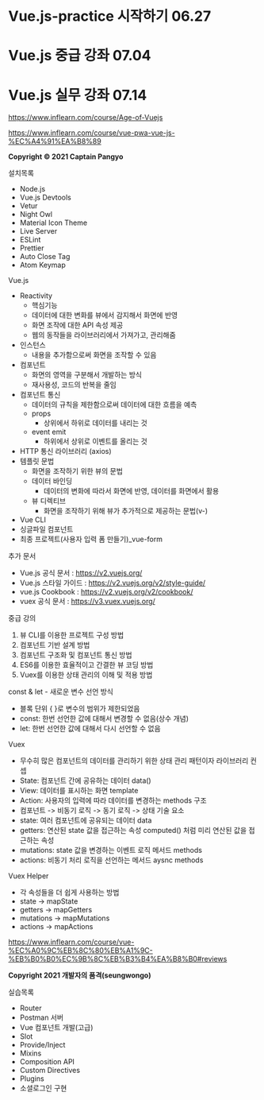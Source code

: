 # Vue.js-practice 시작하기 06.27
# Vue.js 중급 강좌 07.04
# Vue.js 실무 강좌 07.14

https://www.inflearn.com/course/Age-of-Vuejs

https://www.inflearn.com/course/vue-pwa-vue-js-%EC%A4%91%EA%B8%89

**Copyright © 2021 Captain Pangyo**

설치목록
- Node.js
- Vue.js Devtools
- Vetur
- Night Owl
- Material Icon Theme
- Live Server
- ESLint
- Prettier
- Auto Close Tag
- Atom Keymap

Vue.js
- Reactivity
  - 핵심기능
  - 데이터에 대한 변화를 뷰에서 감지해서 화면에 반영
  - 화면 조작에 대한 API 속성 제공
  - 웹의 동작들을 라이브러리에서 가져가고, 관리해줌
- 인스턴스
  - 내용을 추가함으로써 화면을 조작할 수 있음
- 컴포넌트
  - 화면의 영역을 구분해서 개발하는 방식
  - 재사용성, 코드의 반복을 줄임
- 컴포넌트 통신
  - 데이터의 규칙을 제한함으로써 데이터에 대한 흐름을 예측
  - props
    - 상위에서 하위로 데이터를 내리는 것
  - event emit
    - 하위에서 상위로 이벤트를 올리는 것
- HTTP 통신 라이브러리 (axios)
- 템플릿 문법
  - 화면을 조작하기 위한 뷰의 문법
  - 데이터 바인딩
    - 데이터의 변화에 따라서 화면에 반영, 데이터를 화면에서 활용
  - 뷰 디렉티브
    - 화면을 조작하기 위해 뷰가 추가적으로 제공하는 문법(v-)
- Vue CLI
- 싱글파일 컴포넌트
- 최종 프로젝트(사용자 입력 폼 만들기)_vue-form

추가 문서
- Vue.js 공식 문서 : https://v2.vuejs.org/
- Vue.js 스타일 가이드 : https://v2.vuejs.org/v2/style-guide/
- vue.js Cookbook : https://v2.vuejs.org/v2/cookbook/
- vuex 공식 문서 : https://v3.vuex.vuejs.org/

중급 강의
1. 뷰 CLI를 이용한 프로젝트 구성 방법
2. 컴포넌트 기반 설계 방법
3. 컴포넌트 구조화 및 컴포넌트 통신 방법
4. ES6를 이용한 효율적이고 간결한 뷰 코딩 방법
5. Vuex를 이용한 상태 관리의 이해 및 적용 방법

const & let - 새로운 변수 선언 방식
- 블록 단위 { }로 변수의 범위가 제한되었음
- const: 한번 선언한 값에 대해서 변경할 수 없음(상수 개념)
- let: 한번 선언한 값에 대해서 다시 선언할 수 없음

Vuex
- 무수히 많은 컴포넌트의 데이터를 관리하기 위한 상태 관리 패턴이자 라이브러리
컨셉
- State: 컴포넌트 간에 공유하는 데이터 data()
- View: 데이터를 표시하는 화면 template
- Action: 사용자의 입력에 따라 데이터를 변경하는 methods
구조
- 컴포넌트 -> 비동기 로직 -> 동기 로직 -> 상태
기술 요소
- state: 여러 컴포넌트에 공유되는 데이터 data
- getters: 연산된 state 값을 접근하는 속성 computed() 처럼 미리 연산된 값을 접근하는 속성
- mutations: state 값을 변경하는 이벤트 로직 메서드 methods
- actions: 비동기 처리 로직을 선언하는 메서드 aysnc methods

Vuex Helper
- 각 속성들을 더 쉽게 사용하는 방법
- state -> mapState
- getters -> mapGetters
- mutations -> mapMutations
- actions -> mapActions

https://www.inflearn.com/course/vue-%EC%A0%9C%EB%8C%80%EB%A1%9C-%EB%B0%B0%EC%9B%8C%EB%B3%B4%EA%B8%B0#reviews

**Copyright 2021 개발자의 품격(seungwongo)**

실습목록
- Router
- Postman 서버
- Vue 컴포넌트 개발(고급)
- Slot
- Provide/Inject
- Mixins
- Composition API
- Custom Directives
- Plugins
- 소셜로그인 구현